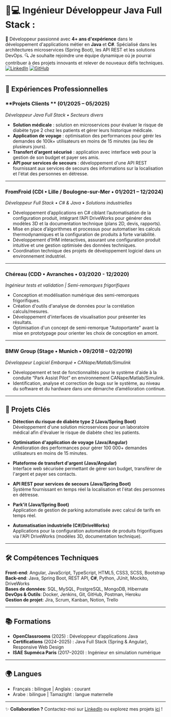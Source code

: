 # 👨💻 Ingénieur Développeur Java Full Stack :
🚀 Développeur passionné avec **4+ ans d'expérience** dans le développement d'applications métier en **Java** et **C#**. Spécialisé dans les architectures microservices (Spring Boot), les API REST et les solutions DevOps. 
🔍 Je souhaite rejoindre une équipe dynamique où je pourrai contribuer à des projets innovants et relever de nouveaux défis techniques.
[![LinkedIn](https://img.shields.io/badge/LinkedIn-Connect-blue?style=flat&logo=linkedin)](https://www.linkedin.com/in/yassine-ouicha-hammou/)
[![GitHub](https://img.shields.io/badge/GitHub-Follow-black?style=flat&logo=github)](https://github.com/YassineOuicha)

---

## 💼 Expériences Professionnelles  

### **Projets Clients ** (01/2025 – 05/2025)  
_Développeur Java Full Stack • Secteurs divers_  
- **Solution médicale** : solution en microservices pour évaluer le risque de diabète type 2 chez les patients et gérer leurs historique médicale. 
- **Application de voyage** : optimisation des performances pour gérér les demandes de 100k+ utilisateurs en moins de 15 minutes (au lieu de plusieurs jours).  
- **Transfert d’argent sécurisé** : application avec interface web pour la gestion de son budget et payer ses amis. 
- **API pour services de secours** : développement d'une API REST fournissant aux services de secours des informations sur la localisation et l'état des personnes en détresse.

---

### **FromFroid** (CDI • Lille / Boulogne-sur-Mer • 01/2021 – 12/2024)  
_Développeur Full Stack • C# & Java • Solutions industrielles_  
- Développement d’applications en C# ciblant l’automatisation de la configuration produit, intégrant l’API DriveWorks pour générer des
modèles 3D et la documentation technique (plans 2D, devis, rapports).
- Mise en place d’algorithmes et processus pour automatiser les calculs thermodynamiques et la configuration de produits à forte variabilité.
- Développement d’IHM interactives, assurant une configuration produit intuitive et une gestion optimisée des données techniques.
- Coordination technique des projets de développement logiciel dans un environnement industriel. 
---

### **Chéreau** (CDD • Avranches • 03/2020 - 12/2020)  
_Ingénieur tests et validation | Semi-remorques frigorifiques_  
- Conception et modélisation numérique des semi-remorques frigorifiques.
- Création d'outils d'analyse de données pour la corrélation calculs/mesures.
- Développement d'interfaces de visualisation pour présenter les résultats.
- Optimisation d'un concept de semi-remorque "Autoportante" avant la mise en prototypage pour orienter les choix de conception en amont.

---

### **BMW Group** (Stage • Munich • 09/2018 – 02/2019)  
_Développeur Logiciel Embarqué • CANape/Matlab/Simulink_  
- Développement et test de fonctionnalités pour le système d'aide à la conduite “Park Assist Pilot” en environnement CANape/Matlab/Simulink.
- Identification, analyse et correction de bugs sur le système, au niveau du software et du hardware dans une démarche d’amélioration continue.

---

## 🚀 Projets Clés  
- **Détection du risque de diabète type 2 (Java/Spring Boot)**  
  Développement d'une solution microservices pour un laboratoire médical afin d'évaluer le risque de diabète chez les patients.  

- **Optimisation d'application de voyage (Java/Angular)**  
  Amélioration des performances pour gérer 100 000+ demandes utilisateurs en moins de 15 minutes.  

- **Plateforme de transfert d'argent (Java/Angular)**  
  Interface web sécurisée permettant de gérer son budget, transférer de l'argent et payer ses contacts.  

- **API REST pour services de secours (Java/Spring Boot)**  
  Système fournissant en temps réel la localisation et l'état des personnes en détresse.  

- **Park'it (Java/Spring Boot)**  
  Application de gestion de parking automatisée avec calcul de tarifs en temps réel.  

- **Automatisation industrielle (C#/DriveWorks)**  
  Applications pour la configuration automatisée de produits frigorifiques via l'API DriveWorks (modèles 3D, documentation technique).

---

## 🛠 Compétences Techniques  
**Front-end**: Angular, JavaScript, TypeScript, HTML5, CSS3, SCSS, Bootstrap  
**Back-end**: Java, Spring Boot, REST API, **C#**, Python, JUnit, Mockito, DriveWorks  
**Bases de données**: SQL, MySQL, PostgreSQL, MongoDB, Hibernate  
**DevOps & Outils**: Docker, Jenkins, Git, GitHub, Postman, Heroku  
**Gestion de projet**: Jira, Scrum, Kanban, Notion, Trello  

---

## 📚 Formations  
- **OpenClassrooms** (2025) : Développeur d’applications Java  
- **Certifications** (2024–2025) : Java Full Stack (Spring & Angular), Responsive Web Design  
- **ISAE Supméca Paris** (2017–2020) : Ingénieur en simulation numérique  

---

## 🌍 Langues  
- Français : bilingue | Anglais : courant  
- Arabe : bilingue | Tamazight : langue maternelle  

---

✨ **Collaboration ?** Contactez-moi sur [LinkedIn](https://www.linkedin.com/in/yassine-ouicha-hammou/) ou explorez mes projets [ici](https://github.com/YassineOuicha) !
